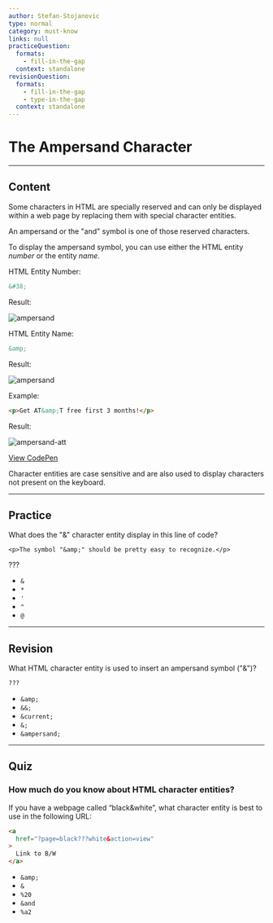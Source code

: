 ```yaml
---
author: Stefan-Stojanovic
type: normal
category: must-know
links: null
practiceQuestion:
  formats:
    - fill-in-the-gap
  context: standalone
revisionQuestion:
  formats:
    - fill-in-the-gap
    - type-in-the-gap
  context: standalone
---
```


# The Ampersand Character


---

## Content

Some characters in HTML are specially reserved and can only be displayed within a web page by replacing them with special character entities.

An ampersand or the "and" symbol is one of those reserved characters.

To display the ampersand symbol, you can use either the HTML entity *number* or the entity *name*.

HTML Entity Number:

```html
&#38;
```

Result:

![ampersand](https://img.enkipro.com/39a91a73908a875312bbd84493ea1eb3.png)

HTML Entity Name:

```html
&amp;
```

Result:

![ampersand](https://img.enkipro.com/39a91a73908a875312bbd84493ea1eb3.png)

Example:

```html
<p>Get AT&amp;T free first 3 months!</p>
```

Result:

![ampersand-att](https://img.enkipro.com/32e606be464dd49562389d7487f39ff5.png)

[View CodePen](https://codepen.io/enkidevs/pen/JBEbbN)

Character entities are case sensitive and are also used to display characters not present on the keyboard.


---

## Practice

What does the "&" character entity display in this line of code?

`<p>The symbol "&amp;" should be pretty easy to recognize.</p>`

???

- `&`
- `*`
- `'`
- `^`
- `@`


---

## Revision

What HTML character entity is used to insert an ampersand symbol ("&")?

```html
???
```

- `&amp;`
- `&&;`
- `&current;`
- `&;`
- `&ampersand;`


---

## Quiz

### How much do you know about HTML character entities?


If you have a webpage called “black&white”, what character entity is best to use in the following URL:

```html
<a 
  href="?page=black???white&action=view"
>
  Link to B/W
</a>
```

- `&amp;`
- `&`
- `%20`
- `&and`
- `%a2`
